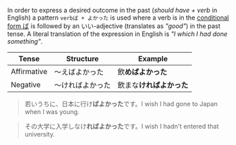 In order to express a desired outcome in the past (*should have + verb* in English) a pattern `verbば + よかった` is used where a verb is in the [conditional form ば](55) is followed by an いい-adjective (translates as *"good"*) in the past tense. A literal translation of the expression in English is *"I which I had done something"*.

|Tense|Structure|Example|
|-|-|-|
|Affirmative|～えばよかった|飲**めばよかった**|
|Negative|～ければよかった|飲まな**ければよかった**|

>若いうちに、日本に行け**ばよかった**です。I wish I had gone to Japan when I was young.

>その大学に入学しなけ**ればよかった**です。I wish I hadn't entered that university.